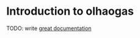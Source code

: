 # Introduction to olhaogas

TODO: write [great documentation](http://jacobian.org/writing/what-to-write/)

